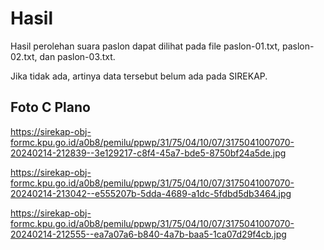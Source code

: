 # Hasil

Hasil perolehan suara paslon dapat dilihat pada file paslon-01.txt, paslon-02.txt, dan paslon-03.txt.

Jika tidak ada, artinya data tersebut belum ada pada SIREKAP.

## Foto C Plano

https://sirekap-obj-formc.kpu.go.id/a0b8/pemilu/ppwp/31/75/04/10/07/3175041007070-20240214-212839--3e129217-c8f4-45a7-bde5-8750bf24a5de.jpg

https://sirekap-obj-formc.kpu.go.id/a0b8/pemilu/ppwp/31/75/04/10/07/3175041007070-20240214-213042--e555207b-5dda-4689-a1dc-5fdbd5db3464.jpg

https://sirekap-obj-formc.kpu.go.id/a0b8/pemilu/ppwp/31/75/04/10/07/3175041007070-20240214-212555--ea7a07a6-b840-4a7b-baa5-1ca07d29f4cb.jpg

